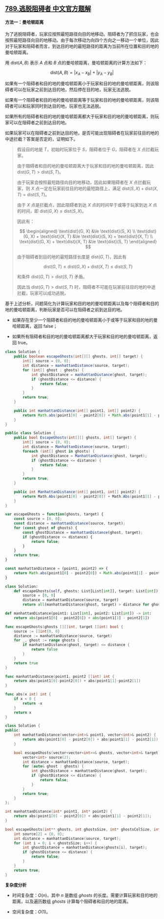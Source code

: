 ## [789.逃脱阻碍者 中文官方题解](https://leetcode.cn/problems/escape-the-ghosts/solutions/100000/tao-tuo-zu-ai-zhe-by-leetcode-solution-gjga)
#### 方法一：曼哈顿距离

为了逃脱阻碍者，玩家应按照最短路径向目的地移动。阻碍者为了抓住玩家，也会按照最短路径向目的地移动。由于每次移动为向四个方向之一移动一个单位，因此对于玩家和阻碍者而言，到达目的地的最短路径的距离为当前所在位置和目的地的曼哈顿距离。

用 $\text{dist}(A, B)$ 表示 $A$ 点和 $B$ 点的曼哈顿距离，曼哈顿距离的计算方法如下：

$$
\text{dist}(A, B) = \big| x_A - x_B \big| + \big| y_A - y_B \big|
$$

如果有一个阻碍者和目的地的曼哈顿距离小于玩家和目的地的曼哈顿距离，则该阻碍者可以在玩家之前到达目的地，然后停在目的地，玩家无法逃脱。

如果有一个阻碍者和目的地的曼哈顿距离等于玩家和目的地的曼哈顿距离，则该阻碍者可以和玩家同时到达目的地，玩家也无法逃脱。

如果所有的阻碍者和目的地的曼哈顿距离都大于玩家和目的地的曼哈顿距离，则玩家可以在阻碍者之前到达目的地。

如果玩家可以在阻碍者之前到达目的地，是否可能出现阻碍者在玩家前往目的地的中途拦截？答案是否定的，证明如下。

> 假设目的地是 $T$，初始时玩家位于 $S$，阻碍者位于 $G$，阻碍者在 $X$ 点拦截玩家。
>
> 由于阻碍者和目的地的曼哈顿距离大于玩家和目的地的曼哈顿距离，因此 $\text{dist}(G, T) > \text{dist}(S, T)$。
>
> 由于玩家会按照最短路径向目的地移动，因此如果阻碍者在 $X$ 点拦截玩家，则 $X$ 点一定在玩家前往目的地的最短路径上，满足 $\text{dist}(S, X) + \text{dist}(X, T) = \text{dist}(S, T)$。
>
> 由于 $X$ 点是拦截点，因此阻碍者到达 $X$ 点的时间早于或等于玩家到达 $X$ 点的时间，即 $\text{dist}(G, X) \le \text{dist}(S, X)$。
>
> 因此有：
>
> $$
> \begin{aligned}
> \text{dist}(G, X) &\le \text{dist}(S, X) \\
> \text{dist}(G, X) + \text{dist}(X, T) &\le \text{dist}(S, X) + \text{dist}(X, T) \\
> \text{dist}(G, X) + \text{dist}(X, T) &\le \text{dist}(S, T)
> \end{aligned}
> $$
>
> 由于阻碍者到目的地的最短路径长度是 $\text{dist}(G, T)$，因此有
>
> $$
> \text{dist}(G, T) \le \text{dist}(G, X) + \text{dist}(X, T) \le \text{dist}(S, T)
> $$
>
> 和条件 $\text{dist}(G, T) > \text{dist}(S, T)$ 矛盾。
> 
> 因此当 $\text{dist}(G, T) > \text{dist}(S, T)$ 时，阻碍者不可能在玩家前往目的地的中途拦截，玩家可以成功逃脱。

基于上述分析，问题简化为计算玩家和目的地的曼哈顿距离以及每个阻碍者和目的地的曼哈顿距离，判断玩家是否可以在阻碍者之前到达目的地。

- 如果存在至少一个阻碍者和目的地的曼哈顿距离小于或等于玩家和目的地的曼哈顿距离，返回 $\text{false}$；

- 如果所有阻碍者和目的地的曼哈顿距离都大于玩家和目的地的曼哈顿距离，返回 $\text{true}$。

```Java [sol1-Java]
class Solution {
    public boolean escapeGhosts(int[][] ghosts, int[] target) {
        int[] source = {0, 0};
        int distance = manhattanDistance(source, target);
        for (int[] ghost : ghosts) {
            int ghostDistance = manhattanDistance(ghost, target);
            if (ghostDistance <= distance) {
                return false;
            }
        }
        return true;
    }

    public int manhattanDistance(int[] point1, int[] point2) {
        return Math.abs(point1[0] - point2[0]) + Math.abs(point1[1] - point2[1]);
    }
}
```

```C# [sol1-C#]
public class Solution {
    public bool EscapeGhosts(int[][] ghosts, int[] target) {
        int[] source = {0, 0};
        int distance = ManhattanDistance(source, target);
        foreach (int[] ghost in ghosts) {
            int ghostDistance = ManhattanDistance(ghost, target);
            if (ghostDistance <= distance) {
                return false;
            }
        }
        return true;
    }

    public int ManhattanDistance(int[] point1, int[] point2) {
        return Math.Abs(point1[0] - point2[0]) + Math.Abs(point1[1] - point2[1]);
    }
}
```

```JavaScript [sol1-JavaScript]
var escapeGhosts = function(ghosts, target) {
    const source = [0, 0];
    const distance = manhattanDistance(source, target);
    for (const ghost of ghosts) {
        const ghostDistance = manhattanDistance(ghost, target);
        if (ghostDistance <= distance) {
            return false;
        }
    }
    return true;
}

const manhattanDistance = (point1, point2) => {
    return Math.abs(point1[0] - point2[0]) + Math.abs(point1[1] - point2[1]);
}
```

```Python [sol1-Python3]
class Solution:
    def escapeGhosts(self, ghosts: List[List[int]], target: List[int]) -> bool:
        source = [0, 0]
        distance = manhattanDistance(source, target)
        return all(manhattanDistance(ghost, target) > distance for ghost in ghosts)

def manhattanDistance(point1: List[int], point2: List[int]) -> int:
    return abs(point1[0] - point2[0]) + abs(point1[1] - point2[1])
```

```go [sol1-Golang]
func escapeGhosts(ghosts [][]int, target []int) bool {
    source := []int{0, 0}
    distance := manhattanDistance(source, target)
    for _, ghost := range ghosts {
        if manhattanDistance(ghost, target) <= distance {
            return false
        }
    }
    return true
}

func manhattanDistance(point1, point2 []int) int {
    return abs(point1[0]-point2[0]) + abs(point1[1]-point2[1])
}

func abs(x int) int {
    if x < 0 {
        return -x
    }
    return x
}
```

```C++ [sol1-C++]
class Solution {
public:
    int manhattanDistance(vector<int>& point1, vector<int>& point2) {
        return abs(point1[0] - point2[0]) + abs(point1[1] - point2[1]);
    }

    bool escapeGhosts(vector<vector<int>>& ghosts, vector<int>& target) {
        vector<int> source(2);
        int distance = manhattanDistance(source, target);
        for (auto& ghost : ghosts) {
            int ghostDistance = manhattanDistance(ghost, target);
            if (ghostDistance <= distance) {
                return false;
            }
        }
        return true;
    }
};
```

```C [sol1-C]
int manhattanDistance(int* point1, int* point2) {
    return abs(point1[0] - point2[0]) + abs(point1[1] - point2[1]);
}

bool escapeGhosts(int** ghosts, int ghostsSize, int* ghostsColSize, int* target, int targetSize) {
    int source[2] = {0, 0};
    int distance = manhattanDistance(source, target);
    for (int i = 0; i < ghostsSize; i++) {
        int ghostDistance = manhattanDistance(ghosts[i], target);
        if (ghostDistance <= distance) {
            return false;
        }
    }
    return true;
}
```

**复杂度分析**

- 时间复杂度：$O(n)$，其中 $n$ 是数组 $\textit{ghosts}$ 的长度。需要计算玩家和目的地的距离，以及遍历数组 $\textit{ghosts}$ 计算每个阻碍者和目的地的距离。

- 空间复杂度：$O(1)$。